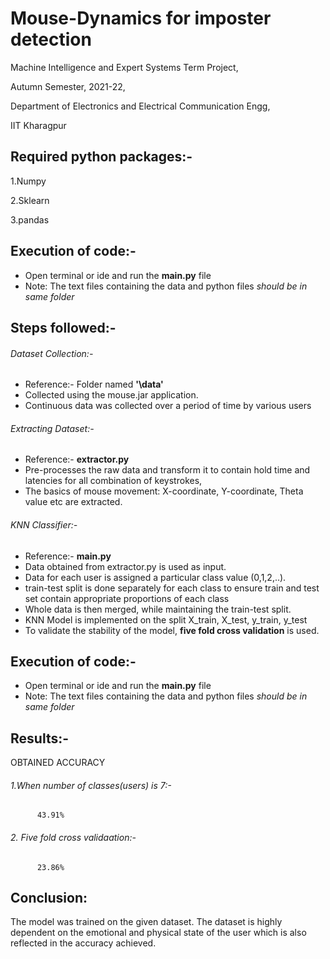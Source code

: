 # Mouse-Dynamics for imposter detection
 
  Machine Intelligence and Expert Systems Term Project,

  Autumn Semester, 2021-22,

  Department of Electronics and Electrical Communication Engg,

  IIT Kharagpur



## Required python packages:-

  1.Numpy 

  2.Sklearn 

  3.pandas
  
 

## Execution of code:-
- Open terminal or ide and run the **main.py** file
- Note: The text files containing the data and python files *should be in same folder*

## Steps followed:-
###### Dataset Collection:-
- Reference:- Folder named **'\data'**
- Collected using the mouse.jar application.
- Continuous data was collected over a period of time by various users


###### Extracting Dataset:-
- Reference:- **extractor.py**
- Pre-processes the raw data and transform it to contain hold time and latencies for all combination of keystrokes, 
- The basics of mouse movement: X-coordinate, Y-coordinate, Theta value etc are extracted.


###### KNN Classifier:-
- Reference:- **main.py**
- Data obtained from extractor.py is used as input.
- Data for each user is assigned a particular class value (0,1,2,..).
- train-test split is done separately for each class to ensure train and test set contain appropriate proportions of each class
- Whole data is then merged, while maintaining the train-test split.
- KNN Model is implemented on the split X_train, X_test, y_train, y_test
- To validate the stability of the model, **five fold cross validation** is used.

## Execution of code:-
- Open terminal or ide and run the **main.py** file
- Note: The text files containing the data and python files *should be in same folder*

## Results:-
OBTAINED ACCURACY 
 ###### 1.When number of classes(users) is 7:-
          43.91%
 ###### 2. Five fold cross validaation:-
          23.86%          
  
## Conclusion:
  The model was trained on the given dataset. The dataset is highly dependent on the emotional and physical state of the user which is also reflected in the accuracy achieved.